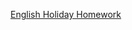 <a href="https://englishholidayhomework.nicepage.io/English-Holiday-Homework_889d040c23b96914f6b7e64b8baa501ec46b457de6aa715a59a4841149148546.html?version=9d56cc32-62c7-4946-bd2e-537753dca000">English Holiday Homework</a>
